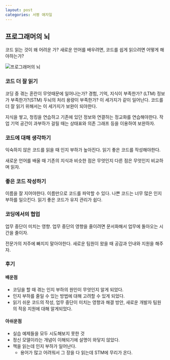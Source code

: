 ```yaml
---
layout: post
categories: 서평 애자일
---
```

## 프로그래머의 뇌 

코드 읽는 것이 왜 어려운 가? 새로운 언어를 배우려면, 코드를 쉽게 읽으려면 어떻게 해야하는가?

![프로그래머의 뇌](http://image.yes24.com/goods/105911017/L)

### 코드 더 잘 읽기 

코딩 중 겪는 혼란이 무엇때문에 일어나는가? 경험, 기억, 지식이 부족한가? (LTM) 정보가 부족한가?(STM) 두뇌의 처리 용량이 부족한가? 이 세가지가 같이 일어난다. 코드를 더 잘 읽기 위해서는 이 세가지가 보완이 되야한다. 

지식을 쌓고, 청킹을 연습하고 기존에 있던 정보와 연결하는 정교화를 연습해야한다. 작업 기억 공간이 과부하가 걸릴 때는 상태표와 의존 그래프 등을 이용하여 보완하자. 

### 코드에 대해 생각하기

익숙하지 않은 코드를 읽을 때 인지 부하가 높아진다.  읽기 좋은 코드를 작성해야한다. 

새로운 언어를 배울 때 기존의 지식과 비슷한 점은 무엇인지 다른 점은 무엇인지 비교하며 읽자.

### 좋은 코드 작성하기

이름을 잘 지어야한다. 이름만으로 코드를 파악할 수 있다. 나쁜 코드는 너무 많은 인지 부하를 일으킨다. 읽기 좋은 코드가 유지 관리가 쉽다. 

### 코딩에서의 협업

업무 중단이 미치는 영향. 업무 중단의 영향을 줄이려면 문서화해서 업무에 돌아오는 시간을 줄이자. 

전문가의 저주에 빠지지 말아야한다. 새로운 팀원이 왔을 때 공감과 인내와 지원을 해주자.

### 후기

#### 배운점

- 코딩을 할 때 겪는 인지 부하의 원인이 무엇인지 알게 되었다. 
- 인지 부하를 줄일 수 있는 방법에 대해 고려할 수 있게 되었다. 
- 읽기 쉬운 코드의 작성, 업무 중단이 미치는 영향과 해결 방안, 새로운 개발자 팀원의 적응 지원에 대해 알게되었다.

#### 아쉬운점

- 실습 예제들을 모두 시도해보지 못한 것
- 정신 모델이라는 개념이 이해되기에 설명이 와닿지 않았다. 
- 책을 읽는데 인지 부하가 일어난다. 
  - 용어가 많고 어려워서 그 장을 다 읽는데 STM에 무리가 온다.
